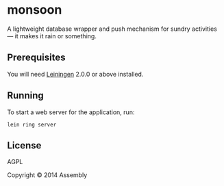 # monsoon

A lightweight database wrapper and push mechanism for sundry activities &mdash; it makes it rain or something.

## Prerequisites

You will need [Leiningen][1] 2.0.0 or above installed.

[1]: https://github.com/technomancy/leiningen

## Running

To start a web server for the application, run:

    lein ring server

## License

AGPL

Copyright © 2014 Assembly
